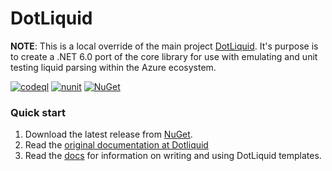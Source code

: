 ﻿# DotLiquid

**NOTE**: This is a local override of the main project [DotLiquid](https://github.com/dotliquid/dotliquid). It's purpose is to create a .NET 6.0 port of the core library for use with emulating and unit testing liquid parsing within the Azure ecosystem.

[![codeql](https://github.com/lekman/dotliquid-net6/actions/workflows/codeql-analysis.yml/badge.svg)](https://github.com/lekman/dotliquid-net6/actions/workflows/codeql-analysis.yml)
[![nunit](https://github.com/lekman/dotliquid-net6/actions/workflows/unit-tests.yml/badge.svg)](https://github.com/lekman/dotliquid-net6/actions/workflows/unit-tests.yml)
[![NuGet](https://img.shields.io/nuget/v/dotliquid-net6.svg)](https://www.nuget.org/packages/dotliquid-net6)

### Quick start

1. Download the latest release from [NuGet](https://www.nuget.org/packages/dotliquid-net6).
1. Read the [original documentation at Dotliquid](https://github.com/dotliquid/dotliquid/blob/master/README.markdown)
1. Read the [docs](//github.com/dotliquid/dotliquid/wiki) for information
   on writing and using DotLiquid templates.
